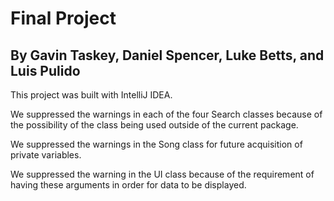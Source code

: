 # Final Project

## By Gavin Taskey, Daniel Spencer, Luke Betts, and Luis Pulido

This project was built with IntelliJ IDEA.

We suppressed the warnings in each of the four Search classes because of the possibility of the class being used outside of the current package.

We suppressed the warnings in the Song class for future acquisition of private variables.

We suppressed the warning in the UI class because of the requirement of having these arguments in order for data to be displayed.
